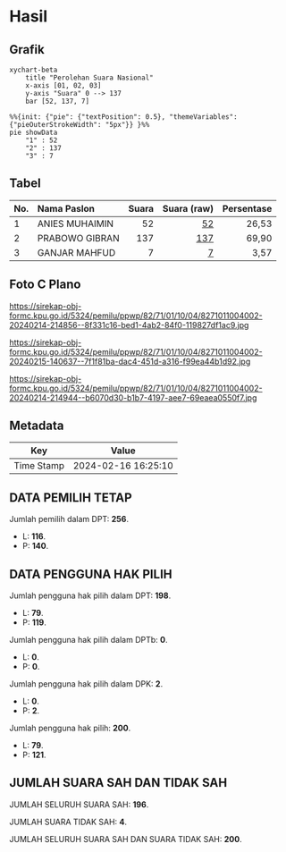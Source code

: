# Hasil

## Grafik

```mermaid
xychart-beta
    title "Perolehan Suara Nasional"
    x-axis [01, 02, 03]
    y-axis "Suara" 0 --> 137
    bar [52, 137, 7]
```

```mermaid
%%{init: {"pie": {"textPosition": 0.5}, "themeVariables": {"pieOuterStrokeWidth": "5px"}} }%%
pie showData
    "1" : 52
    "2" : 137
    "3" : 7
```

## Tabel

| No. | Nama Paslon    | Suara | Suara (raw) | Persentase |
|:--- |:-------------- | -----:| -----------:| ----------:|
| 1   | ANIES MUHAIMIN | 52    | [52][p-1]   | 26,53      |
| 2   | PRABOWO GIBRAN | 137   | [137][p-2]  | 69,90      |
| 3   | GANJAR MAHFUD  | 7     | [7][p-3]    | 3,57       |


[p-1]: https://github.com/gigit-pemilu/pemilu-2024/blob/main/pilpres/hitung-suara/sub/82-maluku-utara/sub/71-kota-ternate/sub/01-pulau-ternate/sub/1004-rua/sub/002-tps/sub/paslon-1.txt
[p-2]: https://github.com/gigit-pemilu/pemilu-2024/blob/main/pilpres/hitung-suara/sub/82-maluku-utara/sub/71-kota-ternate/sub/01-pulau-ternate/sub/1004-rua/sub/002-tps/sub/paslon-2.txt
[p-3]: https://github.com/gigit-pemilu/pemilu-2024/blob/main/pilpres/hitung-suara/sub/82-maluku-utara/sub/71-kota-ternate/sub/01-pulau-ternate/sub/1004-rua/sub/002-tps/sub/paslon-3.txt

## Foto C Plano

https://sirekap-obj-formc.kpu.go.id/5324/pemilu/ppwp/82/71/01/10/04/8271011004002-20240214-214856--8f331c16-bed1-4ab2-84f0-119827df1ac9.jpg

https://sirekap-obj-formc.kpu.go.id/5324/pemilu/ppwp/82/71/01/10/04/8271011004002-20240215-140637--7f1f81ba-dac4-451d-a316-f99ea44b1d92.jpg

https://sirekap-obj-formc.kpu.go.id/5324/pemilu/ppwp/82/71/01/10/04/8271011004002-20240214-214944--b6070d30-b1b7-4197-aee7-69eaea0550f7.jpg


## Metadata

| Key        | Value               |
| ---------- | ------------------- |
| Time Stamp | 2024-02-16 16:25:10 |


## DATA PEMILIH TETAP

Jumlah pemilih dalam DPT: **256**.
 * L: **116**.
 * P: **140**.

## DATA PENGGUNA HAK PILIH

Jumlah pengguna hak pilih dalam DPT: **198**.
 * L: **79**.
 * P: **119**.

Jumlah pengguna hak pilih dalam DPTb: **0**.
 * L: **0**.
 * P: **0**.

Jumlah pengguna hak pilih dalam DPK: **2**.
 * L: **0**.
 * P: **2**.

Jumlah pengguna hak pilih: **200**.
 * L: **79**.
 * P: **121**.

## JUMLAH SUARA SAH DAN TIDAK SAH

JUMLAH SELURUH SUARA SAH: **196**.

JUMLAH SUARA TIDAK SAH: **4**.

JUMLAH SELURUH SUARA SAH DAN SUARA TIDAK SAH: **200**.



